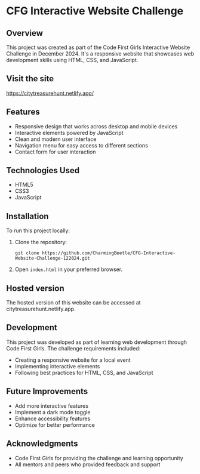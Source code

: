 # CFG Interactive Website Challenge

## Overview
This project was created as part of the Code First Girls Interactive Website Challenge in December 2024. It's a responsive website that showcases web development skills using HTML, CSS, and JavaScript.

## Visit the site
https://citytreasurehunt.netlify.app/

## Features
- Responsive design that works across desktop and mobile devices
- Interactive elements powered by JavaScript
- Clean and modern user interface
- Navigation menu for easy access to different sections
- Contact form for user interaction

## Technologies Used
- HTML5
- CSS3
- JavaScript

## Installation
To run this project locally:

1. Clone the repository:
   ```
   git clone https://github.com/CharmingBeetle/CFG-Interactive-Website-Challenge-122024.git
   ```
2. Open `index.html` in your preferred browser.

## Hosted version
The hosted version of this website can be accessed at citytreasurehunt.netlify.app.

## Development
This project was developed as part of learning web development through Code First Girls. The challenge requirements included:

- Creating a responsive website for a local event 
- Implementing interactive elements
- Following best practices for HTML, CSS, and JavaScript

## Future Improvements
- Add more interactive features
- Implement a dark mode toggle
- Enhance accessibility features
- Optimize for better performance

## Acknowledgments
- Code First Girls for providing the challenge and learning opportunity
- All mentors and peers who provided feedback and support
